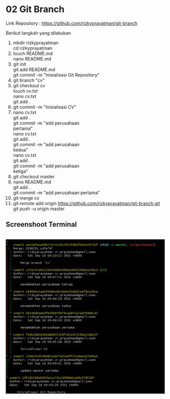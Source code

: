 # 02 Git Branch

Link Repository : https://github.com/rizkyprayatman/git-branch

Berikut langkah yang dilakukan

1. mkdir rizkyprayatman <br>
   cd rizkyprayatman
2. touch README.md <br>
   nano README.md
3. git init <br>
   git add README.md <br>
   git commit -m "Inisialisasi Git Repository" <br>
4. git branch "cv" <br>
5. git checkout cv <br>
   touch cv.txt <br>
   nano cv.txt <br>
   git add . <br>
6. git commit -m "Inisialisasi CV" <br>
7. nano cv.txt <br>
   git add . <br>
   git commit -m "add perusahaan <br>
   pertama" <br>
   nano cv.txt <br>
   git add . <br>
   git commit -m "add perusahaan <br>
   kedua" <br>
   nano cv.txt <br>
   git add . <br>
   git commit -m "add perusahaan <br>
   ketiga" <br>
8. git checkout master <br>
9. nano README.md <br>
   git add . <br>
   git commit -m "add perusahaan pertama" <br>
10. git merge cv <br>
11. git remote add origin https://github.com/rizkyprayatman/git-branch.git
    <br>
    git push -u origin master <br>

## Screenshoot Terminal

<br>
<img src="img-a.png" alt="image-git-branch">
